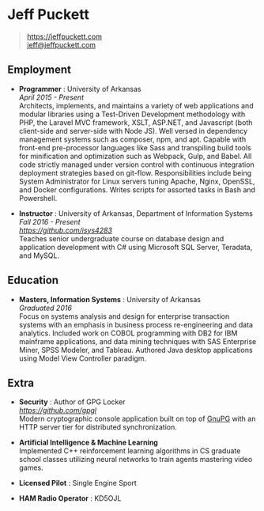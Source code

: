 # Jeff Puckett

> https://jeffpuckett.com  
> jeff@jeffpuckett.com  

## Employment

* **Programmer** : University of Arkansas  
    *April 2015 - Present*  
    Architects, implements, and maintains a variety of web applications and
    modular libraries using a Test-Driven Development methodology with PHP,
    the Laravel MVC framework, XSLT, ASP.NET, and Javascript (both client-side
    and server-side with Node JS).
    Well versed in dependency management systems such as composer, npm, and apt.
    Capable with front-end pre-processor languages like Sass and transpiling
    build tools for minification and optimization such as Webpack, Gulp, and Babel.
    All code strictly managed under version control with continuous integration
    deployment strategies based on git-flow.
    Responsibilities include being System Administrator for Linux servers
    tuning Apache, Nginx, OpenSSL, and Docker configurations.
    Writes scripts for assorted tasks in Bash and Powershell.

* **Instructor** : University of Arkansas, Department of Information Systems  
    *Fall 2016 - Present*  
    *https://github.com/isys4283*  
    Teaches senior undergraduate course on database design and application
    development with C# using Microsoft SQL Server, Teradata, and MySQL.

## Education

* **Masters, Information Systems** : University of Arkansas  
    *Graduated 2016*  
    Focus on systems analysis and design for enterprise transaction systems with
    an emphasis in business process re-engineering and data analytics.
    Included work on COBOL programming with DB2 for IBM mainframe applications,
    and data mining techniques with SAS Enterprise Miner, SPSS Modeler, and Tableau.
    Authored Java desktop applications using Model View Controller paradigm.

## Extra

* **Security** : Author of GPG Locker  
    *https://github.com/gpgl*  
    Modern cryptographic console application built on top of [GnuPG][1]
    with an HTTP server tier for distributed synchronization.

* **Artificial Intelligence & Machine Learning**  
    Implemented C++ reinforcement learning algorithms in CS graduate school classes
    utilizing neural networks to train agents mastering video games.

* **Licensed Pilot** : Single Engine Sport

* **HAM Radio Operator** : KD5OJL

[1]:https://www.gnupg.org/
